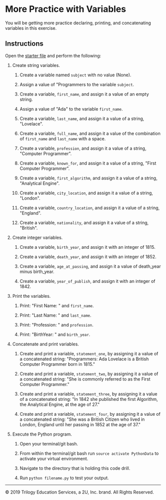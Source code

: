 # More Practice with Variables

You will be getting more practice declaring, printing, and concatenating variables in this exercise.

## Instructions

Open the [starter file](Unsolved/variables-01.py) and perform the following:

1. Create string variables.

    1. Create a variable named `subject` with no value (None).

    2. Assign a value of "Programmers to the variable `subject`.

    3. Create a variable, `first_name`, and assign it a value of an empty string.

    4. Assign a value of "Ada" to the variable `first_name`.

    5. Create a variable, `last_name`, and assign it a value of a string, "Lovelace".

    6. Create a variable, `full_name`, and assign it a value of the combination of `first_name` and `last_name` with a space.

    7. Create a variable, `profession`, and assign it a value of a string, "Computer Programmer".
  
    8. Create a variable, `known_for`, and assign it a value of a string, "First Computer Programmer".

    9. Create a variable, `first_algorithm`, and assign it a value of a string, "Analytical Engine".

    10. Create a variable, `city_location`, and assign it a value of a string, "London".

    11. Create a variable, `country_location`, and assign it a value of a string, "England".

    12. Create a variable, `nationality`, and assign it a value of a string, "British".

2. Create integer variables.

    1. Create a variable, `birth_year`, and assign it with an integer of 1815.

    2. Create a variable, `death_year`, and assign it with an integer of 1852.

    3. Create a variable, `age_at_passing`, and assign it a value of death_year minus birth_year.

    4. Create a variable, `year_of_publish`, and assign it with an integer of 1842.

3. Print the variables.

    1. Print: "First Name: " and `first_name`.

    2. Print: "Last Name: " and `last_name`.

    3. Print: "Profession: " and `profession`.

    4. Print: "BirthYear: " and `birth_year`.

4. Concatenate and print variables.

    1. Create and print a variable, `statement_one`, by assigning it a value of a concatenated string: "Programmers: Ada Lovelace is a British Computer Programmer born in 1815."

    2. Create and print a variable, `statement_two`, by assigning it a value of a concatenated string: "She is commonly referred to as the First Computer Programmer."

    3. Create and print a variable, `statement_three`, by assigning it a value of a concatenated string: "In 1842 she published the first Algorithm, the Analytical Engine, at the age of 27."

    4. Create and print a variable, `statement_four`, by assigning it a value of a concatenated string: "She was a British Citizen who lived in London, England until her passing in 1852 at the age of 37."

5. Execute the Python program.

    1. Open your terminal/git bash.

    2. From within the terminal/git bash run `source activate PythonData` to activate your virtual environment.

    3. Navigate to the directory that is holding this code drill.

    4. Run `python filename.py` to test your output.

---

© 2019 Trilogy Education Services, a 2U, Inc. brand. All Rights Reserved.
